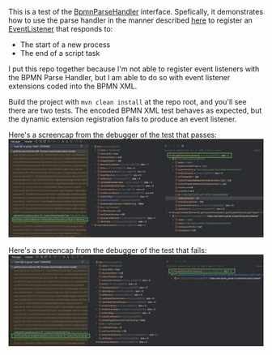 This is a test of the [BpmnParseHandler](https://github.com/flowable/flowable-engine/blob/main/modules/flowable-engine/src/main/java/org/flowable/engine/parse/BpmnParseHandler.java) interface. Spefically, it demonstrates how to use the parse handler in the manner described [here](https://www.flowable.com/open-source/docs/bpmn/ch18-Advanced/#hooking-into-process-parsing) to register an [EventListener](https://github.com/flowable/flowable-engine/blob/main/modules/flowable-bpmn-model/src/main/java/org/flowable/bpmn/model/EventListener.java) that responds to:

* The start of a new process
* The end of a script task

I put this repo together because I'm not able to register event listeners with the BPMN Parse Handler, but I am able to do so with event listener extensions coded into the BPMN XML. 

Build the project with `mvn clean install` at the repo root, and you'll see there are two tests. The encoded BPMN XML test behaves as expected, but the dynamic extension registration fails to produce an event listener. 

Here's a screencap from the debugger of the test that passes:
![successful event listener registration](src/test/resources/misc/Debugger%20-%20Static%20Listener%20Extensions%20Are%20Translated%20to%20Runtime%20Listeners.png)

Here's a screencap from the debugger of the test that fails:
![failed event listener registration](src/test/resources/misc/Debugger%20-%20Dynamic%20Listener%20Extensions%20Are%20Not%20Translated%20to%20Runtime%20Listeners.png)
